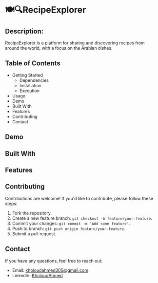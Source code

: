 # 🍽️🔍RecipeExplorer
## **Description:**
RecipeExplorer is a platform for sharing and discovering recipes from around the world, with a focus on the Arabian dishes.
## Table of Contents
- Getting Started
  - Dependencies
  - Installation
  - Execution
- Usage
- Demo
- Built With
- Features
- Contributing
- Contact
## Demo


## Built With

## Features 

## Contributing 
Contributions are welcome! If you'd like to contribute, please follow these steps:
1. Fork the repository.
2. Create a new feature branch: `git checkout -b feature/your-feature`.
3. Commit your changes: `git commit -m 'Add some feature'`.
4. Push to branch: `git push origin feature/your-feature`.
5. Submit a pull request.

## Contact
If you have any questions, feel free to reach out:
- Email: kholoudahmed305@gmail.com
- LinkedIn: [KholoudAhmed](https://www.linkedin.com/in/kholoudahmed-201a981ab/)
